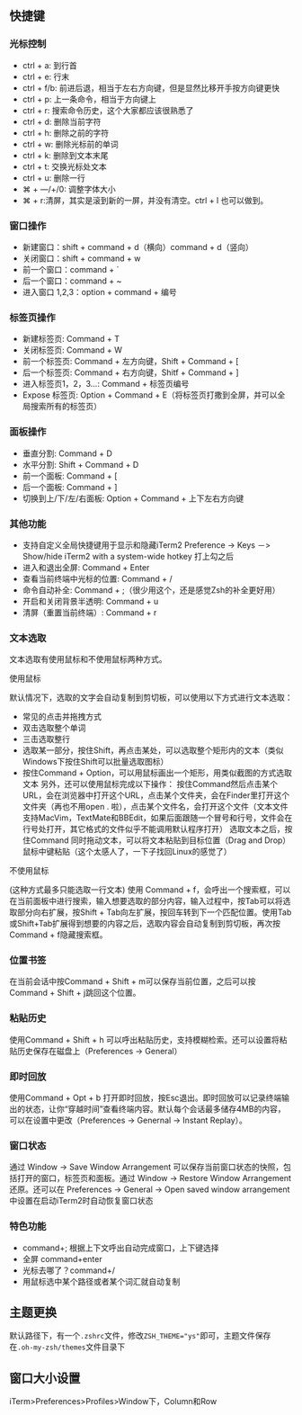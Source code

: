 ## 快捷键

### 光标控制

- ctrl + a: 到行首
- ctrl + e: 行末
- ctrl + f/b: 前进后退，相当于左右方向键，但是显然比移开手按方向键更快
- ctrl + p: 上一条命令，相当于方向键上
- ctrl + r: 搜索命令历史，这个大家都应该很熟悉了
- ctrl + d: 删除当前字符
- ctrl + h: 删除之前的字符
- ctrl + w: 删除光标前的单词
- ctrl + k: 删除到文本末尾
- ctrl + t: 交换光标处文本
- ctrl + u: 删除一行
- ⌘ + —/+/0: 调整字体大小
- ⌘ + r:清屏，其实是滚到新的一屏，并没有清空。ctrl + l 也可以做到。

### 窗口操作

- 新建窗口：shift + command + d（横向）command + d（竖向）
- 关闭窗口：shift + command + w
- 前一个窗口：command + `
- 后一个窗口：command + ~
- 进入窗口 1,2,3：option + command + 编号

### 标签页操作

- 新建标签页: Command + T
- 关闭标签页: Command + W
- 前一个标签页: Command + 左方向键，Shift + Command + [
- 后一个标签页: Command + 右方向键，Shitf + Command + ]
- 进入标签页1，2，3…: Command + 标签页编号
- Expose 标签页: Option + Command + E（将标签页打撒到全屏，并可以全局搜索所有的标签页）

### 面板操作

- 垂直分割: Command + D
- 水平分割: Shift + Command + D
- 前一个面板: Command + [
- 后一个面板: Command + ]
- 切换到上/下/左/右面板: Option + Command + 上下左右方向键

### 其他功能

- 支持自定义全局快捷键用于显示和隐藏iTerm2 Preference -> Keys －> Show/hide iTerm2 with a system-wide hotkey 打上勾之后
- 进入和退出全屏: Command + Enter
- 查看当前终端中光标的位置: Command + /
- 命令自动补全: Command + ;（很少用这个，还是感觉Zsh的补全更好用）
- 开启和关闭背景半透明: Command + u
- 清屏（重置当前终端）: Command + r

### 文本选取

文本选取有使用鼠标和不使用鼠标两种方式。

使用鼠标

默认情况下，选取的文字会自动复制到剪切板，可以使用以下方式进行文本选取：

- 常见的点击并拖拽方式
- 双击选取整个单词
- 三击选取整行
- 选取某一部分，按住Shift，再点击某处，可以选取整个矩形内的文本（类似Windows下按住Shift可以批量选取图标）
- 按住Command + Option，可以用鼠标画出一个矩形，用类似截图的方式选取文本 另外，还可以使用鼠标完成以下操作： 按住Command然后点击某个URL，会在浏览器中打开这个URL，点击某个文件夹，会在Finder里打开这个文件夹（再也不用open . 啦），点击某个文件名，会打开这个文件（文本文件支持MacVim，TextMate和BBEdit，如果后面跟随一个冒号和行号，文件会在行号处打开，其它格式的文件似乎不能调用默认程序打开） 选取文本之后，按住Command 同时拖动文本，可以将文本粘贴到目标位置（Drag and Drop） 鼠标中键粘贴（这个太感人了，一下子找回Linux的感觉了）

不使用鼠标

(这种方式最多只能选取一行文本) 使用 Command + f，会呼出一个搜索框，可以在当前面板中进行搜索，输入想要选取的部分内容，输入过程中，按Tab可以将选取部分向右扩展，按Shift + Tab向左扩展，按回车转到下一个匹配位置。使用Tab或Shift+Tab扩展得到想要的内容之后，选取内容会自动复制到剪切板，再次按Command + f隐藏搜索框。

### 位置书签

在当前会话中按Command + Shift + m可以保存当前位置，之后可以按Command + Shift + j跳回这个位置。

### 粘贴历史

使用Command + Shift + h 可以呼出粘贴历史，支持模糊检索。还可以设置将粘贴历史保存在磁盘上（Preferences -> General）

### 即时回放

使用Command + Opt + b 打开即时回放，按Esc退出。即时回放可以记录终端输出的状态，让你“穿越时间”查看终端内容。默认每个会话最多储存4MB的内容，可以在设置中更改（Preferences -> Genernal -> Instant Replay）。

### 窗口状态

通过 Window -> Save Window Arrangement 可以保存当前窗口状态的快照，包括打开的窗口，标签页和面板。通过 Window -> Restore Window Arrangement 还原。还可以在 Preferences -> General -> Open saved window arrangement 中设置在启动iTerm2时自动恢复窗口状态

### 特色功能

- command+; 根据上下文呼出自动完成窗口，上下键选择
- 全屏 command+enter
- 光标去哪了？command+/
- 用鼠标选中某个路径或者某个词汇就自动复制

## 主题更换

默认路径下，有一个`.zshrc`文件，修改`ZSH_THEME="ys"`即可，主题文件保存在`.oh-my-zsh/themes`文件目录下

## 窗口大小设置

iTerm>Preferences>Profiles>Window下，Column和Row



